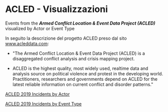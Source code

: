 # ACLED - Visualizzazioni

Events from the <i><b>Armed Conflict Location & Event Data Project (ACLED)</b></i> visualized by Actor or Event Type

In seguito la descrizione del progetto ACLED preso dal sito <a href="https://www.acleddata.com/" terget="_blank">www.acleddata.com</a>:

* "The Armed Conflict Location & Event Data Project (ACLED) is a disaggregated conflict analysis and crisis mapping project.

* ACLED is the highest quality, most widely used, realtime data and analysis source on political violence and protest in the developing world. Practitioners, researchers and governments depend on ACLED for the latest reliable information on current conflict and disorder patterns."

[ACLED 2019 Incidents by Actor](http://explore.ixmaps.com?project=https://raw.githubusercontent.com/gjrichter/viz/master/ACLED/ixmaps_project_ACLED_API_Incidents_2019_by_actor.json)

[ACLED 2019 Incidents by Event Type](http://explore.ixmaps.com?project=https://raw.githubusercontent.com/gjrichter/viz/master/ACLED/ixmaps_project_ACLED_API_Incidents_2019_by_event_type.json)

